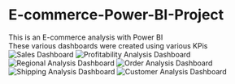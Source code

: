 # E-commerce-Power-BI-Project
This is an E-commerce analysis with Power BI <br/>
These various dashboards were created using various KPis
![Sales Dashboard](https://github.com/chiedozie013/E-commerce-Power-BI-Project/assets/110996482/2604f9f8-a557-406f-8939-37a336366dff)
![Profitability Analysis Dashboard](https://github.com/chiedozie013/E-commerce-Power-BI-Project/assets/110996482/bda57799-95c0-4cb2-8ba2-8af46067d661)
![Regional Analysis Dashboard](https://github.com/chiedozie013/E-commerce-Power-BI-Project/assets/110996482/47b3730e-875e-4a7d-9ebe-e82a74a0c8eb)
![Order Analysis Dashboard](https://github.com/chiedozie013/E-commerce-Power-BI-Project/assets/110996482/2bc645a3-90fd-496c-ac2e-4b55e8867f45)
![Shipping Analysis Dashboard](https://github.com/chiedozie013/E-commerce-Power-BI-Project/assets/110996482/6f8d0836-415e-4bb7-9529-345d3ca92f10)
![Customer Analysis Dashboard](https://github.com/chiedozie013/E-commerce-Power-BI-Project/assets/110996482/f408a1ef-779a-4f48-913f-c1c7e68f20ea)

